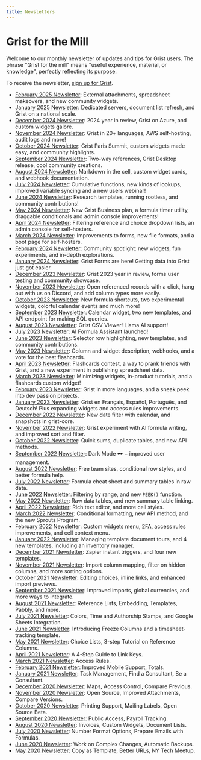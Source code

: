 ```yaml
---
title: Newsletters
---
```


# Grist for the Mill

Welcome to our monthly newsletter of updates and tips for Grist users. The phrase "Grist for the
mill" means "useful experience, material, or knowledge", perfectly reflecting its purpose.

To receive the newsletter, [sign up for Grist](https://docs.getgrist.com/signup).

- [February 2025 Newsletter](newsletters/2025-02.md): External attachments, spreadsheet makeovers, and new community widgets.
- [January 2025 Newsletter](newsletters/2025-01.md): Dedicated servers, document list refresh, and Grist on a national scale.
- [December 2024 Newsletter](newsletters/2024-12.md): 2024 year in review, Grist on Azure, and custom widgets galore.
- [November 2024 Newsletter](newsletters/2024-11.md): Grist in 20+ languages, AWS self-hosting, audit logs and more!
- [October 2024 Newsletter](newsletters/2024-10.md): Grist Paris Summit, custom widgets made easy, and community highlights.
- [September 2024 Newsletter](newsletters/2024-09.md): Two-way references, Grist Desktop release, cool community creations.
- [August 2024 Newsletter](newsletters/2024-08.md): Markdown in the cell, custom widget cards, and webhook documentation.
- [July 2024 Newsletter](newsletters/2024-07.md): Cumulative functions, new kinds of lookups, improved variable syncing and a new users webinar!
- [June 2024 Newsletter](newsletters/2024-06.md): Research templates, running rootless, and community contributions! 
- [May 2024 Newsletter](newsletters/2024-05.md): New Grist Business plan, a formula timer utility, draggable conditionals and admin console improvements!
- [April 2024 Newsletter](newsletters/2024-04.md): Filtering reference and choice dropdown lists, an admin console for self-hosters.
- [March 2024 Newsletter](newsletters/2024-03.md): Improvements to forms, new file formats, and a boot page for self-hosters.
- [February 2024 Newsletter](newsletters/2024-02.md): Community spotlight: new widgets, fun experiments, and in-depth explorations.
- [January 2024 Newsletter](newsletters/2024-01.md): Grist Forms are here! Getting data into Grist just got easier.
- [December 2023 Newsletter](newsletters/2023-12.md): Grist 2023 year in review, forms user testing and community showcase.
- [November 2023 Newsletter](newsletters/2023-11.md): Open referenced records with a click, hang out with us on Discord, and add column types more easily.
- [October 2023 Newsletter](newsletters/2023-10.md): New formula shortcuts, two experimental widgets, colorful calendar events and much more!
- [September 2023 Newsletter](newsletters/2023-09.md): Calendar widget, two new templates, and API endpoint for making SQL queries.
- [August 2023 Newsletter](newsletters/2023-08.md): Grist CSV Viewer! Llama AI support!
- [July 2023 Newsletter](newsletters/2023-07.md): AI Formula Assistant launched!
- [June 2023 Newsletter](newsletters/2023-06.md): Selector row highlighting, new templates, and community contributions.
- [May 2023 Newsletter](newsletters/2023-05.md): Column and widget description, webhooks, and a vote for the best flashcards.
- [April 2023 Newsletter](newsletters/2023-04.md): Flashcards contest, a way to prank friends with Grist, and a new experiment in publishing spreadsheet data.
- [March 2023 Newsletter](newsletters/2023-03.md): Minimizing widgets, in-product tutorials, and a flashcards custom widget!
- [February 2023 Newsletter](newsletters/2023-02.md): Grist in more languages, and a sneak peek into dev passion projects.
- [January 2023 Newsletter](newsletters/2023-01.md): Grist en Français, Español, Português, and Deutsch! Plus expanding widgets and access rules improvements.
- [December 2022 Newsletter](newsletters/2022-12.md): New date filter with calendar, and snapshots in grist-core.
- [November 2022 Newsletter](newsletters/2022-11.md): Grist experiment with AI formula writing, and improved sort and filter.
- [October 2022 Newsletter](newsletters/2022-10.md): Quick sums, duplicate tables, and new API methods.
- [September 2022 Newsletter](newsletters/2022-09.md): Dark Mode 🕶 + improved user management.
- [August 2022 Newsletter](newsletters/2022-08.md): Free team sites, conditional row styles, and better formula help.
- [July 2022 Newsletter](newsletters/2022-07.md): Formula cheat sheet and summary tables in raw data.
- [June 2022 Newsletter](newsletters/2022-06.md): Filtering by range, and new `PEEK()` function.
- [May 2022 Newsletter](newsletters/2022-05.md): Raw data tables, and new summary table linking.
- [April 2022 Newsletter](newsletters/2022-04.md): Rich text editor, and more cell styles.
- [March 2022 Newsletter](newsletters/2022-03.md): Conditional formatting, new API method, and the new Sprouts Program.
- [February 2022 Newsletter](newsletters/2022-02.md): Custom widgets menu, 2FA, access rules improvements, and cell context menu.
- [January 2022 Newsletter](newsletters/2022-01.md): Managing template document tours, and 4 new templates, including an inventory manager.
- [December 2021 Newsletter](newsletters/2021-12.md): Zapier instant triggers, and four new templates.
- [November 2021 Newsletter](newsletters/2021-11.md): Import column mapping, filter on hidden columns, and more sorting options.
- [October 2021 Newsletter](newsletters/2021-10.md): Editing choices, inline links, and enhanced import previews.
- [September 2021 Newsletter](newsletters/2021-09.md): Improved imports, global currencies, and more ways to integrate.
- [August 2021 Newsletter](newsletters/2021-08.md): Reference Lists, Embedding, Templates, Pabbly, and more.
- [July 2021 Newsletter](newsletters/2021-07.md): Colors, Time and Authorship Stamps, and Google Sheets Integration.
- [June 2021 Newsletter](newsletters/2021-06.md): Introducing Freeze Columns and a timesheet-tracking template.
- [May 2021 Newsletter](newsletters/2021-05.md): Choice Lists, 3-step Tutorial on Reference Columns.
- [April 2021 Newsletter](newsletters/2021-04.md): A 4-Step Guide to Link Keys.
- [March 2021 Newsletter](newsletters/2021-03.md): Access Rules.
- [February 2021 Newsletter](newsletters/2021-02.md): Improved Mobile Support, Totals.
- [January 2021 Newsletter](newsletters/2021-01.md): Task Management, Find a Consultant, Be a Consultant.
- [December 2020 Newsletter](newsletters/2020-12.md): Maps, Access Control, Compare Previous.
- [November 2020 Newsletter](newsletters/2020-11.md): Open Source, Improved Attachments, Compare Versions.
- [October 2020 Newsletter](newsletters/2020-10.md): Printing Support, Mailing Labels, Open Source Beta.
- [September 2020 Newsletter](newsletters/2020-09.md): Public Access, Payroll Tracking.
- [August 2020 Newsletter](newsletters/2020-08.md): Invoices, Custom Widgets, Document Lists.
- [July 2020 Newsletter](newsletters/2020-07.md): Number Format Options, Prepare Emails with Formulas.
- [June 2020 Newsletter](newsletters/2020-06.md): Work on Complex Changes, Automatic Backups.
- [May 2020 Newsletter](newsletters/2020-05.md): Copy as Template, Better URLs, NY Tech Meetup.
